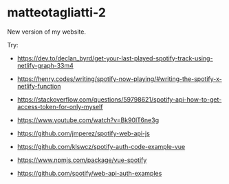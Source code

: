 # matteotagliatti-2

New version of my website.

Try:

- https://dev.to/declan_byrd/get-your-last-played-spotify-track-using-netlify-graph-33m4
- https://henry.codes/writing/spotify-now-playing/#writing-the-spotify-x-netlify-function
- https://stackoverflow.com/questions/59798621/spotify-api-how-to-get-access-token-for-only-myself

- https://www.youtube.com/watch?v=Bk90lT6ne3g
- https://github.com/jmperez/spotify-web-api-js
- https://github.com/klswcz/spotify-auth-code-example-vue
- https://www.npmjs.com/package/vue-spotify
- https://github.com/spotify/web-api-auth-examples
